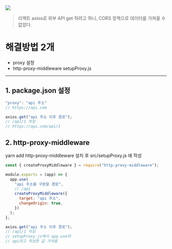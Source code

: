 ![](https://velog.velcdn.com/images/lsoob/post/7dd372f9-a5d2-4441-952f-14c1973fd69b/image.png)

> 리액트 axios로 외부 API get 하려고 하니,
> CORS 정책으로 데이터를 가져올 수 없었다.

# 해결방법 2개

- proxy 설정
- http-proxy-middleware setupProxy.js

---

## 1. package.json 설정

```javascript
"proxy": "api 주소"
// https://api.com
```

```javascript
axios.get("api 주소 이후 경로");
// /api/1 작성
// https://api.com/api/1
```

## 2. http-proxy-middleware

yarn add http-proxy-middleware 설치 후
src/setupProxy.js 에 작성

```javascript
const { createProxyMiddleware } = require("http-proxy-middleware");

module.exports = (app) => {
  app.use(
    "api 주소를 구분할 경로",
    // /api
    createProxyMiddleware({
      target: "api 주소",
      changeOrigin: true,
    })
  );
};
```

```javascript
axios.get("api 주소 이후 경로");
// /api/1 작성
// setupProxy.js에서 app.use뒤
// api라고 작성한 값 가져옴
```
